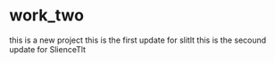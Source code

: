 # work_two
this is a new project
this is the first update for slitlt
this is the secound update for SlienceTlt
